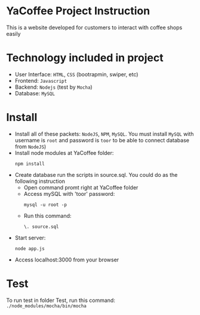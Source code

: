 # YaCoffee Project Instruction
This is a website developed for customers to interact with coffee shops easily

# Technology included in project
* User Interface: ```HTML```, ```CSS``` (bootrapmin, swiper, etc)
* Frontend: ```Javascript```
* Backend: ```Nodejs``` (test by ```Mocha```)
* Database: ```MySQL```

# Install 
* Install all of these packets: ```NodeJS```, ```NPM```, ```MySQL```. You must install ```MySQL``` with username is ```root``` and password is ```toor``` to be able to connect database from ```NodeJS```)
* Install node modules at YaCoffee folder:
	```
	npm install
	```
* Create database run the scripts in source.sql. You could do as the following instruction
	* Open command promt right at YaCoffee folder
	* Access mySQL with 'toor' password: 
		```
		mysql -u root -p
		```
	* Run this command:
		```
		\. source.sql
		```
* Start server:
	```
	node app.js
	```
* Access localhost:3000 from your browser

# Test
To run test in folder Test, run this command:
	```
	./node_modules/mocha/bin/mocha
	```
